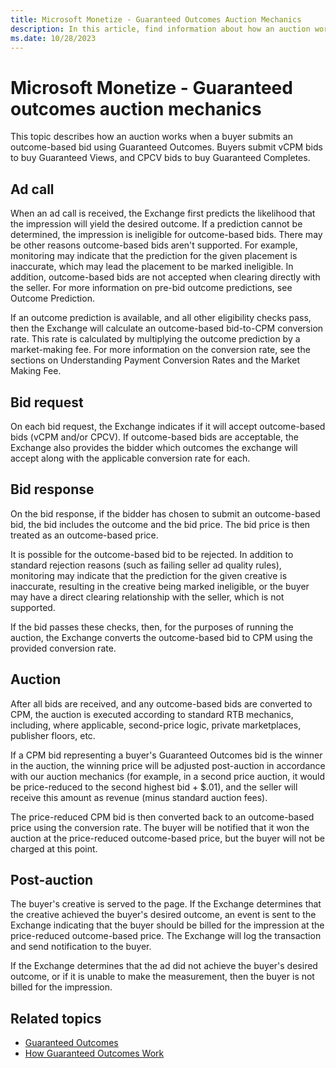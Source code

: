 ```yaml
---
title: Microsoft Monetize - Guaranteed Outcomes Auction Mechanics
description: In this article, find information about how an auction works when a buyer submits a bid using Guaranteed Outcomes.
ms.date: 10/28/2023
---
```


# Microsoft Monetize - Guaranteed outcomes auction mechanics

This topic describes how an auction works when a buyer submits an outcome-based bid using Guaranteed Outcomes. Buyers submit vCPM bids to buy Guaranteed Views, and CPCV bids to buy Guaranteed Completes.

## Ad call

When an ad call is received, the Exchange first predicts the likelihood that the impression will yield the desired outcome. If a prediction cannot be determined, the impression is ineligible for outcome-based bids. There may be other reasons outcome-based bids aren't supported. For example, monitoring may indicate that the prediction for the given placement is inaccurate, which may lead the placement to be marked ineligible. In addition, outcome-based bids are not accepted when clearing directly with the seller. For more information on pre-bid outcome predictions, see Outcome Prediction.

If an outcome prediction is available, and all other eligibility checks pass, then the Exchange will calculate an outcome-based bid-to-CPM conversion rate. This rate is calculated by multiplying the outcome prediction by a market-making fee. For more information on the conversion rate, see the sections on Understanding Payment Conversion Rates and the Market Making Fee.

## Bid request

On each bid request, the Exchange indicates if it will accept outcome-based bids (vCPM and/or CPCV). If outcome-based bids are acceptable, the Exchange also provides the bidder which outcomes the exchange will accept along with the applicable conversion rate for each.

## Bid response

On the bid response, if the bidder has chosen to submit an outcome-based bid, the bid includes the outcome and the bid price. The bid price is then treated as an outcome-based price.

It is possible for the outcome-based bid to be rejected. In addition to standard rejection reasons (such as failing seller ad quality rules), monitoring may indicate that the prediction for the given creative is inaccurate, resulting in the creative being marked ineligible, or the buyer may have a direct clearing relationship with the seller, which is not supported.

If the bid passes these checks, then, for the purposes of running the auction, the Exchange converts the outcome-based bid to CPM using the provided conversion rate.

## Auction

After all bids are received, and any outcome-based bids are converted to CPM, the auction is executed according to standard RTB mechanics, including, where applicable, second-price logic, private marketplaces, publisher floors, etc.

If a CPM bid representing a buyer's Guaranteed Outcomes bid is the winner in the auction, the winning price will be adjusted post-auction in accordance with our auction mechanics (for example, in a second price auction, it would be price-reduced to the second highest bid + $.01), and the seller will receive this amount as revenue (minus standard auction fees).

The price-reduced CPM bid is then converted back to an outcome-based price using the conversion rate. The buyer will be notified that it won the auction at the price-reduced outcome-based price, but the buyer will not be charged at this point.

## Post-auction

The buyer's creative is served to the page. If the Exchange determines that the creative achieved the buyer's desired outcome, an event is sent to the Exchange indicating that the buyer should be billed for the impression at the price-reduced outcome-based price. The Exchange will log the transaction and send notification to the buyer.

If the Exchange determines that the ad did not achieve the buyer's desired outcome, or if it is unable to make the measurement, then the buyer is not billed for the impression.

## Related topics

- [Guaranteed Outcomes](guaranteed-outcomes.md)
- [How Guaranteed Outcomes Work](how-guaranteed-outcomes-work.md)
